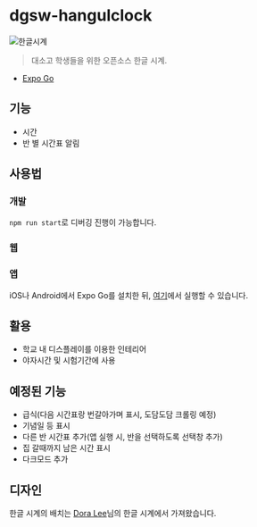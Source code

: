 # dgsw-hangulclock
![한글시계](https://i.ibb.co/nryQTKd/hangul-Clock-DGSW.png)
 > 대소고 학생들을 위한 오픈소스 한글 시계.

 * [Expo Go](https://expo.io/@vinto/projects/dgsw-hangulclock)

## 기능
 * 시간
 * 반 별 시간표 알림

## 사용법
### 개발
`npm run start`로 디버깅 진행이 가능합니다.

### 웹

### 앱
iOS나 Android에서 Expo Go를 설치한 뒤, [여기](https://expo.io/@vinto/projects/dgsw-hangulclock)에서 실행할 수 있습니다.

## 활용
 * 학교 내 디스플레이를 이용한 인테리어
 * 야자시간 및 시험기간에 사용

## 예정된 기능
 * 급식(다음 시간표랑 번갈아가며 표시, 도담도담 크롤링 예정)
 * 기념일 등 표시
 * 다른 반 시간표 추가(앱 실행 시, 반을 선택하도록 선택창 추가)
 * 집 갈때까지 남은 시간 표시
 * 다크모드 추가

## 디자인
한글 시계의 배치는 [Dora Lee](https://github.com/dsa28s)님의 한글 시계에서 가져왔습니다.